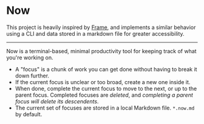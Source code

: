 <!-- README.md -->

# Now

This project is heavily inspired by
[Frame](https://github.com/lelanthran/frame/tree/master), and implements a
similar behavior using a CLI and data stored in a markdown file for greater
accessibility.

---

Now is a terminal-based, minimal productivity tool for keeping track of
what you're working on.

- A "focus" is a chunk of work you can get done without having to break it
  down further.
- If the current focus is unclear or too broad, create a new one inside
  it.
- When done, complete the current focus to move to the next, or up to the parent
  focus. Completed focuses are _deleted_, and _completing a parent focus will
  delete its descendents_.
- The current set of focuses are stored in a local Markdown file. `*.now.md` by
  default.
